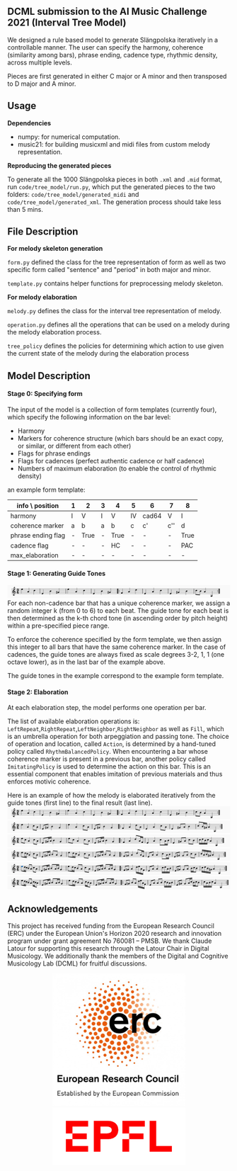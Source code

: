 ## DCML submission to the AI Music Challenge 2021 (Interval Tree Model)

We designed a rule based model to generate Slängpolska iteratively in a controllable manner.
The user can specify the harmony, coherence (similarity among bars), phrase ending, cadence type, rhythmic density, across multiple levels.

Pieces are first generated in either C major or A minor and then transposed to D major and A minor.

## Usage
**Dependencies**
- numpy: for numerical computation.
- music21: for building musicxml and midi files from custom melody representation.

**Reproducing the generated pieces**

To generate all the 1000 Slängpolska pieces in both `.xml` and `.mid` format,
run `code/tree_model/run.py`, which put the generated pieces to the two folders: `code/tree_model/generated_midi` and `code/tree_model/generated_xml`. 
The generation process should take less than 5 mins. 

## File Description
**For melody skeleton generation**

`form.py` defined the class for the tree representation of form as well as two specific form called "sentence" and "period" in both major and minor.

`template.py` contains helper functions for preprocessing melody skeleton.

**For melody elaboration**

`melody.py` defines the class for the interval tree representation of melody.

`operation.py` defines all the operations that can be used on a melody during the melody elaboration process.

`tree_policy` defines the policies for determining which action to use given the current state of the melody during the elaboration process




## Model Description

#### Stage 0: Specifying form

The input of the model is a collection of form templates (currently four), which specify the following information on the bar level:
- Harmony
- Markers for coherence structure (which bars should be an exact copy, or similar, or different from each other)
- Flags for phrase endings
- Flags for cadences (perfect authentic cadence or half cadence)
- Numbers of maximum elaboration (to enable the control of rhythmic density)

an example form template:

| info \ position|1|2|3|4|5|6|7|8
|---|---|---|---|---|---|---|---|---|
|harmony|I|V|I|V|IV|cad64|V|I
|coherence marker|a|b|a|b|c|c'|c''|d
|phrase ending flag|-|True|-|True|-|-|-|True
|cadence flag|-|-|-|HC|-|-|-|PAC
|max_elaboration|-|-|-|-|-|-|-|-

#### Stage 1: Generating Guide Tones

![alt text](img/guidetones.png "Logo Title Text 1")
For each non-cadence bar that has a unique coherence marker, we assign a random integer k (from 0 to 6) to each beat. The guide tone for each beat is then determined as the k-th chord tone (in ascending order by pitch height) within a pre-specified piece range. 

To enforce the coherence specified by the form template, we then assign this integer to all bars that have the same coherence marker. 
In the case of cadences, the guide tones are always fixed as scale degrees 3-2, 1, 1 (one octave lower), as in the last bar of the example above.

The guide tones in the example correspond to the example form template. 

#### Stage 2: Elaboration

At each elaboration step, the model performs one operation per bar. 

The list of available elaboration operations is: `LeftRepeat`,`RightRepeat`,`LeftNeighbor`,`RightNeighbor` as well as `Fill`, which is an umbrella operation for both arpeggiation and passing tone.
The choice of operation and location, called `Action`, is determined by a hand-tuned policy called `RhythmBalancedPolicy`. When encountering a bar whose coherence marker is present in a previous bar, another policy called `ImitatingPolicy` is used to determine the action on this bar. This is an essential component that enables imitation of previous materials and thus enforces motivic coherence.  

Here is an example of how the melody is elaborated iteratively from the guide tones (first line) to the final result (last line).
![alt text](img/guidetones.png)
![alt text](img/1.png)
![alt text](img/2.png)
![alt text](img/3.png)
![alt text](img/4.png)
![alt text](img/5.png)

## Acknowledgements

This project has received funding from the European Research Council
(ERC) under the European Union's Horizon 2020 research and innovation
program under grant agreement No 760081 – PMSB. We thank Claude Latour for supporting this research
through the Latour Chair in Digital Musicology. We additionally thank the members of the Digital and Cognitive Musicology Lab (DCML) for
fruitful discussions.



<p align="center">
   <img src="img/erc-logo.jpg" width="300"/>
   <img src="img/epfl-logo.png" width="300"/>
</p>